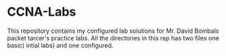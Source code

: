 # CCNA-Labs
This repository contains my configured lab solutions for Mr. David Bombals packet tarcer's practice labs.
All the directories in this rep has two files one basic( intial labs) and one configured.
 
